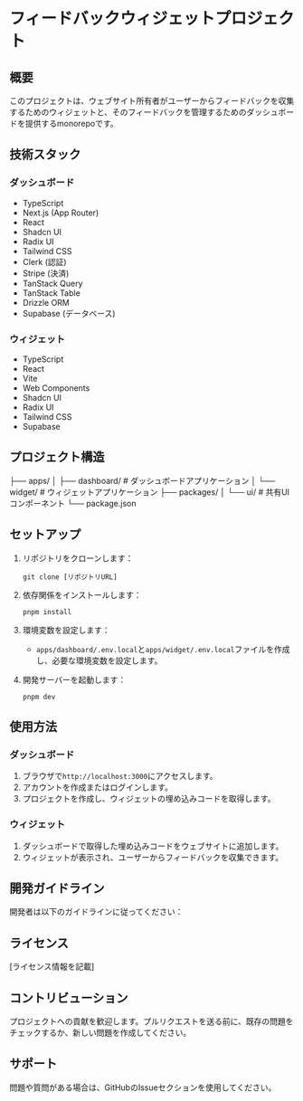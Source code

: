 # フィードバックウィジェットプロジェクト

## 概要

このプロジェクトは、ウェブサイト所有者がユーザーからフィードバックを収集するためのウィジェットと、そのフィードバックを管理するためのダッシュボードを提供するmonorepoです。

## 技術スタック

### ダッシュボード
- TypeScript
- Next.js (App Router)
- React
- Shadcn UI
- Radix UI
- Tailwind CSS
- Clerk (認証)
- Stripe (決済)
- TanStack Query
- TanStack Table
- Drizzle ORM
- Supabase (データベース)

### ウィジェット
- TypeScript
- React
- Vite
- Web Components
- Shadcn UI
- Radix UI
- Tailwind CSS
- Supabase

## プロジェクト構造
├── apps/
│ ├── dashboard/ # ダッシュボードアプリケーション
│ └── widget/ # ウィジェットアプリケーション
├── packages/
│ └── ui/ # 共有UIコンポーネント
└── package.json


## セットアップ

1. リポジトリをクローンします：
   ```
   git clone [リポジトリURL]
   ```

2. 依存関係をインストールします：
   ```
   pnpm install
   ```

3. 環境変数を設定します：
   - `apps/dashboard/.env.local`と`apps/widget/.env.local`ファイルを作成し、必要な環境変数を設定します。

4. 開発サーバーを起動します：
   ```
   pnpm dev
   ```

## 使用方法

### ダッシュボード

1. ブラウザで`http://localhost:3000`にアクセスします。
2. アカウントを作成またはログインします。
3. プロジェクトを作成し、ウィジェットの埋め込みコードを取得します。

### ウィジェット

1. ダッシュボードで取得した埋め込みコードをウェブサイトに追加します。
2. ウィジェットが表示され、ユーザーからフィードバックを収集できます。

## 開発ガイドライン

開発者は以下のガイドラインに従ってください：

## ライセンス

[ライセンス情報を記載]

## コントリビューション

プロジェクトへの貢献を歓迎します。プルリクエストを送る前に、既存の問題をチェックするか、新しい問題を作成してください。

## サポート

問題や質問がある場合は、GitHubのIssueセクションを使用してください。
